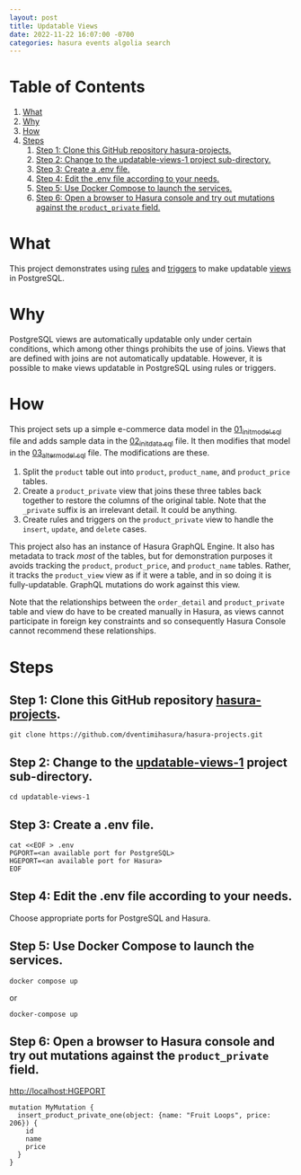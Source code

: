 ```yaml
---
layout: post
title: Updatable Views
date: 2022-11-22 16:07:00 -0700
categories: hasura events algolia search
---
```


# Table of Contents

1.  [What](#org632ae90)
2.  [Why](#org71c69a8)
3.  [How](#org17e4d76)
4.  [Steps](#orga4c65b9)
    1.  [Step 1:  Clone this GitHub repository hasura-projects.](#orgbbbe090)
    2.  [Step 2:  Change to the updatable-views-1 project sub-directory.](#orgb4f521b)
    3.  [Step 3:  Create a .env file.](#orge1978bd)
    4.  [Step 4:  Edit the .env file according to your needs.](#orgf356a85)
    5.  [Step 5:  Use Docker Compose to launch the services.](#orgd5e9b5b)
    6.  [Step 6:  Open a browser to Hasura console and try out mutations against the `product_private` field.](#org15f3887)


<a id="org632ae90"></a>

# What

This project demonstrates using [rules](https://www.postgresql.org/docs/current/sql-createrule.html) and [triggers](https://www.postgresql.org/docs/current/sql-createtrigger.html) to make updatable
[views](https://www.postgresql.org/docs/current/sql-createview.html) in PostgreSQL.


<a id="org71c69a8"></a>

# Why

PostgreSQL views are automatically updatable only under certain
conditions, which among other things prohibits the use of joins.
Views that are defined with joins are not automatically updatable.
However, it is possible to make views updatable in PostgreSQL using
rules or triggers.


<a id="org17e4d76"></a>

# How

This project sets up a simple e-commerce data model in the
[01<sub>init</sub><sub>model.sql</sub>](initdb.d-postgres/01_init_model.sql) file and adds sample data in the [02<sub>init</sub><sub>data.sql</sub>](initdb.d-postgres/02_init_data.sql)
file.  It then modifies that model in the [03<sub>alter</sub><sub>model.sql</sub>](initdb.d-postgres/03_alter_model.sql) file.
The modifications are these.

1.  Split the `product` table out into `product`, `product_name`, and
    `product_price` tables.
2.  Create a `product_private` view that joins these three tables back
    together to restore the columns of the original table.  Note that
    the `_private` suffix is an irrelevant detail.  It could be
    anything.
3.  Create rules and triggers on the `product_private` view to handle
    the `insert`, `update`, and `delete` cases.

This project also has an instance of Hasura GraphQL Engine.  It also
has metadata to track *most* of the tables, but for demonstration
purposes it avoids tracking the `product`, `product_price`, and
`product_name` tables.  Rather, it tracks the `product_view` view as if
it were a table, and in so doing it is fully-updatable.  GraphQL
mutations do work against this view.

Note that the relationships between the `order_detail` and
`product_private` table and view do have to be created manually in
Hasura, as views cannot participate in foreign key constraints and so
consequently Hasura Console cannot recommend these relationships.


<a id="orga4c65b9"></a>

# Steps


<a id="orgbbbe090"></a>

## Step 1:  Clone this GitHub repository [hasura-projects](https://github.com/dventimihasura/hasura-projects).

    git clone https://github.com/dventimihasura/hasura-projects.git


<a id="orgb4f521b"></a>

## Step 2:  Change to the [updatable-views-1](README.md) project sub-directory.

    cd updatable-views-1


<a id="orge1978bd"></a>

## Step 3:  Create a .env file.

    cat <<EOF > .env
    PGPORT=<an available port for PostgreSQL>
    HGEPORT=<an available port for Hasura>
    EOF


<a id="orgf356a85"></a>

## Step 4:  Edit the .env file according to your needs.

Choose appropriate ports for PostgreSQL and Hasura.


<a id="orgd5e9b5b"></a>

## Step 5:  Use Docker Compose to launch the services.

    docker compose up

or

    docker-compose up


<a id="org15f3887"></a>

## Step 6:  Open a browser to Hasura console and try out mutations against the `product_private` field.

<http://localhost:HGEPORT>

    mutation MyMutation {
      insert_product_private_one(object: {name: "Fruit Loops", price: 206}) {
        id
        name
        price
      }
    }

